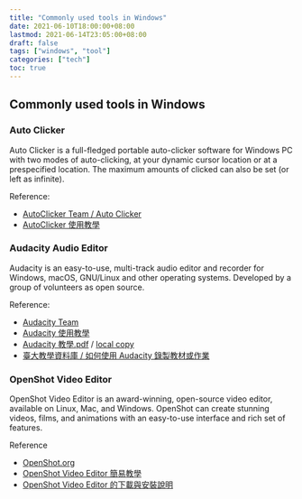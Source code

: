 ```yaml
---
title: "Commonly used tools in Windows"
date: 2021-06-10T18:00:00+08:00
lastmod: 2021-06-14T23:05:00+08:00
draft: false
tags: ["windows", "tool"]
categories: ["tech"]
toc: true
---
```

## Commonly used tools in Windows
<!--more--> 

### Auto Clicker
Auto Clicker is a full-fledged portable auto-clicker software for Windows PC with two modes of auto-clicking, at your dynamic cursor location or at a prespecified location. The maximum amounts of clicked can also be set (or left as infinite).

Reference:

- [AutoClicker Team / Auto Clicker](https://www.opautoclicker.com/)
- [AutoClicker 使用教學](https://twhowto.com/auto-clicker/)

### Audacity Audio Editor
Audacity is an easy-to-use, multi-track audio editor and recorder for Windows, macOS, GNU/Linux and other operating systems. Developed by a group of volunteers as open source.

Reference:

- [Audacity Team](https://www.audacityteam.org/)
- [Audacity 使用教學](https://blog.xuite.net/yh96301/blog/51330100)
- [Audacity 教學.pdf](http://163.27.157.4/blog/wp-content/uploads/2014/11/Audacity%E6%95%99%E5%AD%B8.pdf) / [local copy](./Audacity教學.pdf)
- [臺大教學資料庫 / 如何使用 Audacity 錄製教材或作業](https://ctld.ntu.edu.tw/fd/teaching_resource/page1-1_detail.php?bgid=3&gid=20&nid=476)

### OpenShot Video Editor
OpenShot Video Editor is an award-winning, open-source video editor, available on Linux, Mac, and Windows. OpenShot can create stunning videos, films, and animations with an easy-to-use interface and rich set of features.

Reference

- [OpenShot.org](https://www.openshot.org/)
- [OpenShot Video Editor 簡易教學](https://www.fox-saying.com/blog/post/44993064-openshot-video-editor)
- [OpenShot Video Editor 的下載與安裝說明](https://blog.xuite.net/yh96301/blog/585788305)

